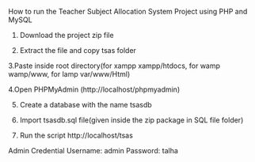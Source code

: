 How to run the Teacher Subject Allocation System Project using PHP and MySQL

1. Download the project zip file

2. Extract the file and copy tsas  folder

3.Paste inside root directory(for xampp xampp/htdocs, for wamp wamp/www, for lamp var/www/Html)

4.Open PHPMyAdmin (http://localhost/phpmyadmin)

5. Create a database with the name  tsasdb

6. Import tsasdb.sql file(given inside the zip package in SQL file folder)

7. Run the script http://localhost/tsas

Admin Credential
Username: admin
Password: talha

